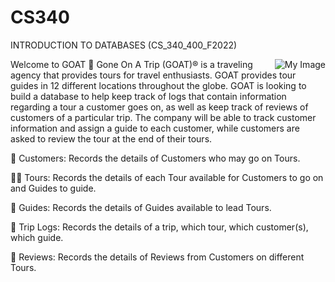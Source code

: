 # CS340
INTRODUCTION TO DATABASES (CS_340_400_F2022)

<img align="right" src="https://user-images.githubusercontent.com/28117713/194739527-557bc7be-7d9d-4ff0-ac14-f87150edffdf.png" alt="My Image">

Welcome to GOAT 🐐
Gone On A Trip (GOAT)® is a traveling agency that provides tours for travel enthusiasts. GOAT provides tour guides in 12 different locations throughout the globe. GOAT is looking to build a database to help keep track of logs that contain information regarding a tour a customer goes on, as well as keep track of reviews of customers of a particular trip. The company will be able to track customer information and assign a guide to each customer, while customers are asked to review the tour at the end of their tours.

🧑 Customers: Records the details of Customers who may go on Tours.

🚵‍♀️ Tours: Records the details of each Tour available for Customers to go on and Guides to guide.

🐹 Guides: Records the details of Guides available to lead Tours.

🧾 Trip Logs: Records the details of a trip, which tour, which customer(s), which guide.

💌 Reviews: Records the details of Reviews from Customers on different Tours.

